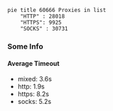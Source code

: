 
```mermaid
pie title 60666 Proxies in list
    "HTTP" : 28018
    "HTTPS": 9925
    "SOCKS" : 30731
```

### Some Info
#### Average Timeout

- mixed: 3.6s
- http: 1.9s
- https: 8.2s
- socks: 5.2s